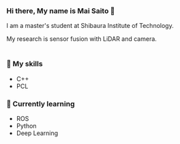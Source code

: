 ### Hi there, My name is Mai Saito 👋

<!--
**mai-0831/mai-0831** is a ✨ _special_ ✨ repository because its `README.md` (this file) appears on your GitHub profile.

Here are some ideas to get you started:
-->
I am a master's student at Shibaura Institute of Technology.

My research is sensor fusion with LiDAR and camera.<br><br>

### 🔭 My skills
* C++
* PCL

### 🌱 Currently learning
* ROS
* Python
* Deep Learning


